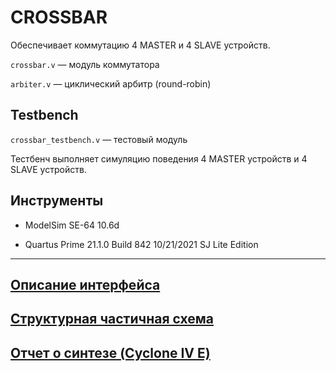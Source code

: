 # CROSSBAR 

Обеспечивает коммутацию 4 MASTER и 4 SLAVE устройств.

`crossbar.v` —  модуль коммутатора

`arbiter.v` — циклический арбитр (round-robin)

## Testbench

`crossbar_testbench.v` — тестовый модуль

Тестбенч выполняет симуляцию поведения 4 MASTER устройств и 4 SLAVE устройств. 

## Инструменты

* ModelSim SE-64 10.6d

* Quartus Prime 21.1.0 Build 842 10/21/2021 SJ Lite Edition
___

## [Описание интерфейса](https://github.com/romantitovmephi/Crossbar/blob/main/docs/interface.md)

## [Структурная частичная схема](https://github.com/romantitovmephi/Crossbar/blob/main/docs/scheme.jpg)

## [Отчет о синтезе (Cyclone IV E)](https://github.com/romantitovmephi/Crossbar/blob/main/docs/synthesis.md)






